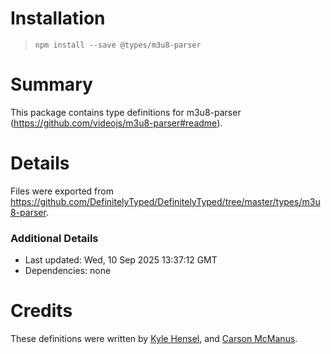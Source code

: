 # Installation
> `npm install --save @types/m3u8-parser`

# Summary
This package contains type definitions for m3u8-parser (https://github.com/videojs/m3u8-parser#readme).

# Details
Files were exported from https://github.com/DefinitelyTyped/DefinitelyTyped/tree/master/types/m3u8-parser.

### Additional Details
 * Last updated: Wed, 10 Sep 2025 13:37:12 GMT
 * Dependencies: none

# Credits
These definitions were written by [Kyle Hensel](https://github.com/k-yle), and [Carson McManus](https://github.com/dyc3).
